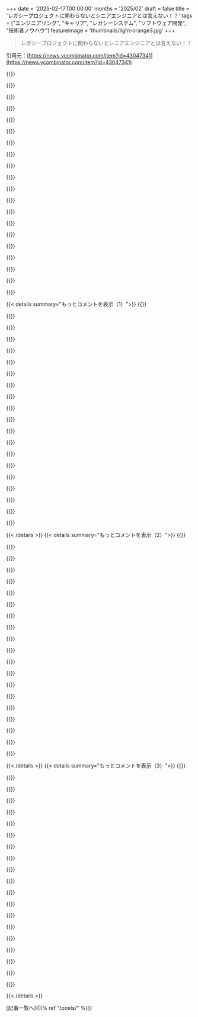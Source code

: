 +++
date = '2025-02-17T00:00:00'
months = '2025/02'
draft = false
title = 'レガシープロジェクトに関わらないとシニアエンジニアとは言えない！？'
tags = ["エンジニアリング", "キャリア", "レガシーシステム", "ソフトウェア開発", "技術者ノウハウ"]
featureimage = 'thumbnails/light-orange3.jpg'
+++

> レガシープロジェクトに関わらないとシニアエンジニアとは言えない！？

引用元：[https://news.ycombinator.com/item?id=43047341](https://news.ycombinator.com/item?id=43047341)

{{<matomeQuote body="同意せざるを得ないな。ネットフォーラムでのデベロッパーの反応から、その経験のタイプが分かることが多い。たとえば、”適切なコードレビューをしていればこんな問題にはならない”なんて言うランダムな開発者もいる。でも、すべてのレガシープロジェクトが悪いわけじゃない。ちゃんと開発されているものなら、ローカル環境のセットアップが面倒なだけのことも多いし、運が良ければ誰かがその大変な作業をやってくれてることもある。ちなみに、経験豊富な“シニア”デベロッパーでも、仕事が下手な人はたくさんいる。彼らはひどいコードとアーキテクチャの決定で惨めな製品をデリバリーする経験だけが豊富で、誰もそれを指摘してくれない。そして今や“シニア”だから誰も何も言えなくなってる。企業で働く多くの開発者はこの痛みを理解している。3000行のストアドプロシージャを直さなければならなくなった仲間たちにエールを送るよ。" userName="ilitirit" createdAt="2025-02-17T19:46:05" color="#45d325">}}

{{<matomeQuote body="この三種類のプロジェクトを通じて、僕はデベロッパーとして成長した。1. グリーンフィールドプロジェクト<br>2. 他人のレガシープロジェクト<br>3. 自分のグリーンフィールドプロジェクトがレガシープロジェクトに成長する。<br>それぞれから学べることが多いが、最も目を開かされたのは、僕たちのグリーンフィールドプロジェクトが開発者が増えていく中でレガシー化していったことだ。中にはエゴが強く、リファクタリングを繰り返してすべてをぐちゃぐちゃにする人もいた。一方で、状況を理解し受け入れることで、実際に改善する人もいた。" userName="serial_dev" createdAt="2025-02-17T21:03:23" color="#785bff">}}

{{<matomeQuote body="僕の経験上、こういう傲慢な人は、自己不安からの防御の殻のように感じる。外見は同じでも、内部では不安な人にはアプローチできるが、本当に傲慢な人には近づけない。ほとんどの困難な人は実はいい人で、一緒に働くのが楽しい。お互いに調整し合う必要がある。" userName="ChrisMarshallNY" createdAt="2025-02-17T21:10:35" color="">}}

{{<matomeQuote body="何かしらの絶望や正直さから来てるかもしれない。KindleのOSについて読んでいて、職場で巨大な難題に直面している人がどれだけいるのか考えさせられた。" userName="m463" createdAt="2025-02-17T22:41:11" color="">}}

{{<matomeQuote body="その投稿から：＞”Kindleは、簡略化されたLinuxで、React NativeのフロントエンドとJavaのバックエンドアプリケーションを使用している。” そもそもこの構成のどこが問題なの？OSがあって、Javaやネイティブコードで書かれたサービスやユーザーアプリがある。Luaは橋渡しのために1つのコンポーネントで使われているだけだし、GUIはReact Nativeで、ネイティブGUIの設計と実装を簡素化するフレームワークに過ぎない。具体的に何が問題なの？" userName="motorest" createdAt="2025-02-18T07:32:21" color="">}}

{{<matomeQuote body="彼らの好ましいスタックを使っていないから。好ましいスタックとは、彼らが知っているものである。" userName="pr353n747-0n83" createdAt="2025-02-18T15:31:49" color="">}}

{{<matomeQuote body="そのミーム画像はとても面白い。おすすめの読書：　https://kindlemodding.org/kindle-os/kindle_os.png" userName="throwaway2037" createdAt="2025-02-18T03:47:15" color="">}}

{{<matomeQuote body="リンクを読みながらバスの中で思わず声を出して笑っちゃったよ。あのインフォグラフィックは本当に真実すぎる。" userName="blululu" createdAt="2025-02-18T02:37:21" color="">}}

{{<matomeQuote body="どうやって？何かアドバイスは？" userName="karparov" createdAt="2025-02-17T21:34:14" color="">}}

{{<matomeQuote body="人との共通点を見つけることが、関係を改善するための素晴らしいきっかけになることがわかった。彼らのことをもっと知るほど、協力が進む。自分からアクションを起こすのが大事で、相手に求めても意味がない。また、彼らの価値観を受け入れる必要がある。もし彼らが持っている価値観が自分に合わない場合は、 compartmentalizeしてその領域には関わらないようにしてきた。難しい人たちとうまくやっていくために、人生全般で努力してきたけど、成功の方が多かったよ。" userName="ChrisMarshallNY" createdAt="2025-02-18T02:18:22" color="">}}

{{<matomeQuote body="色んな人と一緒に働くのって、実は大事なスキルなんだよね。協力することができる人がいる一方で、すごいけど一緒に働きにくい人もいるから、価値観を受け入れなきゃいけない。どうにもできない価値観に遭遇したら、俺はそれを切り分けて対応してる。" userName="KronisLV" createdAt="2025-02-18T15:01:48" color="#ff5733">}}

{{<matomeQuote body="失敗をオープンにするのが大事だよ。それと、質問するのを普通にするために、手本を示すことが重要。互いに認め合い、価値観を明示することもね。健康的なダイナミクスを普段から示すのがポイントだと思う。" userName="nothrabannosir" createdAt="2025-02-17T22:32:50" color="#ff5733">}}

{{<matomeQuote body="ポイントは色々あるけど、他人にクレジットをシェアすることが大事。素直に「わからない」と言うのも良いし、ジュニアに意見を言わせる環境を作るのも重要。批判は建設的に、チームワークで進めることが大切だね。" userName="godelski" createdAt="2025-02-18T00:14:19" color="#ff5c5c">}}

{{<matomeQuote body="教えることが学びにつながるって、すごく良いことだと思う。自分が書くことは、ちゃんと調査して理解を深める助けになるからね。" userName="ChrisMarshallNY" createdAt="2025-02-18T01:40:55" color="#ff5733">}}

{{<matomeQuote body="教えることには大きな意義がある。知識を教えることで深く理解できるようになるし、再訪することで新しい発見もある。学ぶ姿勢を持ち続けることが大事だね。" userName="godelski" createdAt="2025-02-18T03:46:52" color="#38d3d3">}}

{{<matomeQuote body="自分がオープンでいることも大事だよ。" userName="jrs235" createdAt="2025-02-17T22:38:32" color="">}}

{{<matomeQuote body="強くなるためにペナルティを受け入れてるだけじゃダメだと思う。信頼関係がなければ、ただのドアマットになってしまうことも。" userName="chasd00" createdAt="2025-02-17T23:05:54" color="">}}

{{<matomeQuote body="脆弱性を見せることは、境界を持たないことじゃないよね。" userName="dwaltrip" createdAt="2025-02-18T05:13:26" color="">}}

{{<matomeQuote body="まさにその通りだね。強い背中を持って、優しい心を持とう！" userName="cnity" createdAt="2025-02-18T14:00:05" color="">}}

{{<matomeQuote body="その言葉、いいね！覚えておくよ。" userName="dwaltrip" createdAt="2025-02-18T18:13:42" color="">}}

{{< details summary="もっとコメントを表示（1）">}}
{{<matomeQuote body="フリーランスで様々なプロジェクトやコードベースに触れることで成長したなぁ。限られた時間や予算で理解する余裕もないけど、価値を提供しなきゃいけないのが面白かった。前の趣味の開発とは全然違った。" userName="franciscop" createdAt="2025-02-18T00:05:52" color="#ff33a1">}}

{{<matomeQuote body="＞”3. your green field project growing into legacy project.”<br>事前にバッチリ設計したのに、ゴチャゴチャになっちゃって新しいチームが立ち上がるたびに手間が増える。技術的負債を解消する時間を管理がくれないから地獄だ。" userName="Scuds" createdAt="2025-02-17T23:02:35" color="">}}

{{<matomeQuote body="最近、シニアとして成長してきた気がする。リファクタリングとクイックハックのトレードオフを考えるのが上手くなった。自分が取り組んだ機能にはこだわりがあって、新しいメンバーに壊されたくないから細かくレビューしたり、リファクタリングを求めすぎちゃう。" userName="Boldened15" createdAt="2025-02-19T01:01:27" color="#45d325">}}

{{<matomeQuote body="そうそう！３番が謙虚さを促すポイントだね。" userName="kvirani" createdAt="2025-02-17T21:17:06" color="">}}

{{<matomeQuote body="自分の判断で苦しむ経験があるからこそ、教訓が残るんだよね。" userName="FridgeSeal" createdAt="2025-02-17T21:42:51" color="#ff5c5c">}}

{{<matomeQuote body="マジでそうだよね。後にレガシープロジェクトで働くと、それを改善するチャンスがあって、ただ見守るだけだった頃とは全然違った。" userName="jamesfinlayson" createdAt="2025-02-18T01:19:15" color="#ff5733">}}

{{<matomeQuote body="自分のグリーンフィールドプロジェクトがどうレガシー化してるか見て楽しんでる。新しいチームが色々と面白いことやってて嬉しい。" userName="8note" createdAt="2025-02-18T01:01:53" color="#38d3d3">}}

{{<matomeQuote body="＞”3. your green field project growing into legacy project.”<br>これはいつも面白い！“誰がこんなゴミを書いたんだろうって思ったら、あっ、俺だ。”" userName="breakfastduck" createdAt="2025-02-18T14:15:46" color="">}}

{{<matomeQuote body="経験豊富な開発者の反応や態度でその人の経験値がわかる。特にHDやネットフォーラムで、外的な制約のあるプロジェクトを経験したことがない人がいるよね。" userName="__turbobrew__" createdAt="2025-02-18T01:37:15" color="">}}

{{<matomeQuote body="厳しい制約の中でも良いパフォーマンスする仲間を見るのはすごいことだ。頑張って頑張って、その中で「まあまあ」なコードや文書を書く姿は感動する。" userName="throwaway2037" createdAt="2025-02-18T01:53:25" color="#785bff">}}

{{<matomeQuote body="毒のある会社からはさっさと離れた方がいいってのが典型的なHNの解決策だよな。でも今はそんなのも通用しないかも。" userName="darkwater" createdAt="2025-02-18T09:12:18" color="">}}

{{<matomeQuote body="見た目だけがシニアな人が多すぎる気がする。タイトルを使って『私のやり方が正しい』って態度を取るのは本当にショックだ。シニア開発って他の役職とは違う意味があると思うんだ。" userName="Clent" createdAt="2025-02-17T20:07:31" color="">}}

{{<matomeQuote body="＞私は『シニア』と『経験豊富な』デベロッパーは違うって知ってるんだ。それに、シニアとも言えない人が多い。経験が悪いプロダクトを生むこともあるからね。会社での在籍年数だけじゃないって話なんだよ。" userName="ilitirit" createdAt="2025-02-17T20:13:41" color="#38d3d3">}}

{{<matomeQuote body="タイトルなんて今やほとんど意味がないだろ。経験豊富な開発者の視点は、若い人には理解されにくい。ソフトウェア開発はコードだけじゃなく、文化や人との関わりが重要なんだ。" userName="YZF" createdAt="2025-02-18T00:03:13" color="#38d3d3">}}

{{<matomeQuote body="経験の浅い開発者は、アイデアや哲学に執着しすぎて、現実的な視点を持ってる先輩の意見を受け入れないことが多いよね。" userName="t43562" createdAt="2025-02-18T06:05:44" color="">}}

{{<matomeQuote body="でも実際はこんなことは起こらないよ。<br>  - Random_Rockstar_Dev_254" userName="godelski" createdAt="2025-02-17T23:54:52" color="">}}

{{<matomeQuote body="こんなのは起こるべきじゃないけど、実際経験したことがあるな。" userName="godelski" createdAt="2025-02-18T00:21:40" color="">}}

{{<matomeQuote body="＞経験豊富な『シニア』開発者が実際には役立たない場合も多い。悪いコードやアーキテクチャに基づいたプロダクトばかり出してる実情があるからね。ある意味エンジニアリングの悲劇だな。" userName="Lorkki" createdAt="2025-02-18T09:31:03" color="#ff5c5c">}}

{{<matomeQuote body="WindowsカーネルやLinuxカーネルも古いけど、全然『レガシー』じゃない。手を加え続けられるソフトウェアは良いものだと思うな。でも結局、主観的な話だよな。" userName="adra" createdAt="2025-02-17T23:30:52" color="">}}

{{<matomeQuote body="新しいポジションのエンジニアだけど、誰も触りたがらない古いレガシー製品にいつも手を上げてる。会社がどうプロジェクトに取り組んでるか学べるし、過去に解決しなきゃいけなかった問題もわかる。ビジネスロジックがあるし、ドキュメントも時々残ってるから助かる。これで修正方法が少しわかるようになれば、その会社でのキャリアが守られるんだ。" userName="joezydeco" createdAt="2025-02-17T16:18:50" color="#38d3d3">}}


{{< /details >}}
{{< details summary="もっとコメントを表示（2）">}}
{{<matomeQuote body="他の人のコードを読むのは勉強になるし、自分の自信にもつながるね。" userName="itronitron" createdAt="2025-02-17T16:57:25" color="">}}

{{<matomeQuote body="逆に、3ヶ月以上前の自分のコードを読み返すのは、謙虚になって恐ろしくなるよ。" userName="catlifeonmars" createdAt="2025-02-17T20:52:46" color="">}}

{{<matomeQuote body="こういうことはよくあるけど、仕事のコードに関して。プレッシャーがあって納品しなきゃいけなくて、コードが何度も書き直され、エッジケースが見つかって修正して、そのまま本番で。いつもそうだけど、個人のコードには誇りを持ってるよ。初年度のプログラミングでも、いい解決策を書くために作ったって感じがある。すごく気持ちの状態に影響される。" userName="epolanski" createdAt="2025-02-17T22:24:17" color="#ff5c5c">}}

{{<matomeQuote body="これは人生の多くの側面に当てはまるね。他の人のやり方を見るのは、自分の自信にもつながる。" userName="hollywood_court" createdAt="2025-02-17T18:13:20" color="">}}

{{<matomeQuote body="＞うまく自信を育ててくれるね。<br>上手い指摘だな。" userName="thecleaner" createdAt="2025-02-17T17:07:36" color="">}}

{{<matomeQuote body="インポスター症候群は同僚の神格化によって悪化する。賢い同僚を超人視しちゃうけど、時には彼らも人間的なミスをするってことを思い出すことが大事だよね。" userName="ethbr1" createdAt="2025-02-17T17:15:07" color="">}}

{{<matomeQuote body="若手開発者たちが自信を持てるように、自分の失敗や最近学んだ基本的なことを見せるのが一番いい。そうすると、私が高みから物を言ってる感じがなくて、彼らが自分の失敗を認めやすくなる。みんながずっと学んでるんだってことが伝わるし、実際どう思っているか聞きづらいことも話せるようになる。サブdevの特権として、ミスへの寛容が得られるのだから、私だけでなくみんなにも学んでもらうようにしてる。" userName="tpmoney" createdAt="2025-02-17T19:38:03" color="#ff5c5c">}}

{{<matomeQuote body="もちろんだけど、レガシーソフトウェアで学んだことの一つは、コードがどうしてそのように書かれたのか分からないってこと。私だけじゃなくて、他の賢い人たちも同じコードベースで働いていたんだ。それぞれ理由があってやってたことが多いから、私がより良いアイデアを持っているわけじゃないんだよね。" userName="kerkeslager" createdAt="2025-02-17T17:18:36" color="#38d3d3">}}

{{<matomeQuote body="場合によっては理由があるけど、あまり良い理由じゃなかったりする。具体的には、時間がない状況で、ただ動くようにしただけで、エッジケースを無視したり、プロトタイプがそのまま本番行ったり、リファクタリングしたけど他の部分が追い付いてなかったり、機能が変わったのに古い仕様に影響されたり、コードがコピー＆ペーストされたり、いろんな人が手を加えてごちゃごちゃしたり、特定の人のスタイルが色濃く残ったりしてるんだ。Chesterton's Fenceは今も有効だから、何か手を加える前にたくさんの高レベルなテストを書くべきと思うよ。" userName="samus" createdAt="2025-02-17T18:08:20" color="#785bff">}}

{{<matomeQuote body="特にコードの理解が深まると、貢献も良くなるし、自信もつくだろうね。" userName="yohannesk" createdAt="2025-02-17T17:14:47" color="#38d3d3">}}

{{<matomeQuote body="自分の古いコードを読むのもそういう感じだよね。" userName="spike021" createdAt="2025-02-17T17:47:20" color="">}}

{{<matomeQuote body="会社で他の興味深いことをやるのを遠ざける結果になってることも多いよね。" userName="tobr" createdAt="2025-02-17T16:35:57" color="">}}

{{<matomeQuote body="エンジニアリングは面白い問題を解くことじゃなくて、仕事を進めることと管理を満足させることなんだよ。" userName="powerhugs" createdAt="2025-02-17T16:45:09" color="#ff5733">}}

{{<matomeQuote body="厳しい真実だけど、雇用のほとんどの場合に当てはまる気がする。面白い問題や良いエンジニアリングに集中できることは滅多にないよね。" userName="no_wizard" createdAt="2025-02-17T17:16:42" color="#785bff">}}

{{<matomeQuote body="退屈さは心の持ちようで、タスクそのものじゃない。面白い部分を見出せない人が多いのが問題だよ。" userName="philipov" createdAt="2025-02-17T17:28:37" color="#ff33a1">}}

{{<matomeQuote body="退屈は刺激不足だよね。何度もやってると、どんな先端的なタスクでも退屈に感じることがある。" userName="johnnyanmac" createdAt="2025-02-17T18:37:22" color="">}}

{{<matomeQuote body="退屈になってるなら、燃え尽き症候群やうつ病を経験してる可能性が高いよ。それは主観的な問題で、客観的なものではない。" userName="philipov" createdAt="2025-02-17T18:47:02" color="">}}

{{<matomeQuote body="長期間使用される製品の専門家になるのが地位を確保するいい方法。レガシー製品を直すのは管理を喜ばせるけど、製品が来年終了したら技術的専門知識は得られない。" userName="mytailorisrich" createdAt="2025-02-17T16:56:59" color="#785bff">}}

{{<matomeQuote body="目標によるけど、会社によってはそれがコストセンター扱いされることもあるよ。" userName="regularfry" createdAt="2025-02-17T16:47:03" color="">}}

{{<matomeQuote body="レガシーソフトウェアを扱ってる開発者を最小限にしたいってか？" userName="MassiveQuasar" createdAt="2025-02-17T16:56:29" color="">}}


{{< /details >}}
{{< details summary="もっとコメントを表示（3）">}}
{{<matomeQuote body="面白いかどうかは定義によるよね。俺は既存のコードを改善する方が楽しくて報われる感じがする。誰かが何かを作る時の思考過程を理解するのはすごい興味深いし、俺の更新はリアルな人々の生活改善につながってる。それが俺にとって興味深いんだ。グリーンフィールドだと未来の批判を受ける大きなアーキテクチャミスをするストレスしかないし、そんなの興味ない。" userName="donatj" createdAt="2025-02-17T16:52:24" color="">}}

{{<matomeQuote body="そのミスを防ぐためのパターンやアーキテクチャを見つけたいんだ。もう見つけたかもしれないけどね。" userName="ninetyninenine" createdAt="2025-02-17T17:04:07" color="">}}

{{<matomeQuote body="新しいユーザーのニーズや技術を何年も先に予測できるって？その非技術的な要求を完全に排除する方法も見つけたの？すごい金の鉱脈を持ってるね。" userName="petsfed" createdAt="2025-02-17T17:14:17" color="">}}

{{<matomeQuote body="それを防ぐんじゃなくて、可能な限り最小化したいんだ。金の鉱脈を持ってるけど証明できないのが問題なんだよね。この業界ではデザインの流行が水平に進んで、今の流行が前のものより良かったかなんて誰もわからないし。デザインやパターンをどうやって最大限に適応させて要求の変化に対応できるかが鍵だと思う。" userName="ninetyninenine" createdAt="2025-02-17T17:19:08" color="#785bff">}}

{{<matomeQuote body="OPじゃないけど、君の話が信じられない理由がわかるよ。完璧なソリューションを持ってると言うだけで、何も証拠を提示しないで済むと思ってるなら、それは煙に巻いてるだけだと思う。" userName="quickslowdown" createdAt="2025-02-17T17:33:17" color="">}}

{{<matomeQuote body="完璧なソリューションはないって言ったし、信じないだろうなとも。でも、今ある解決策の中で僕が見つけたベストな方法なんだ。最善の方法を見つけたと思うし。" userName="ninetyninenine" createdAt="2025-02-17T19:56:12" color="">}}

{{<matomeQuote body="君が言ってることは理解できるよ。開発の種類やチームのやり方も影響するし。他の人は一つの真実を求めてるけど、君は自分に合った解決策を見つけただけってことだと思う。特定のプロジェクトには異なる解決策が必要だし。" userName="progmetaldev" createdAt="2025-02-17T21:45:09" color="">}}

{{<matomeQuote body="一般的な解決策だって言ってるだけ。ソフトウェアプロジェクトは似ている部分に関して一般化できるけど、異なる部分には適用できない。俺はその大部分で一般化できる解決策を見つけたんだ。" userName="ninetyninenine" createdAt="2025-02-17T22:10:43" color="">}}

{{<matomeQuote body="誤解があったみたいで申し訳ない。興味深いけど、証明できないし、誰も信じてくれないって言うのは売り込みが厳しいよ。抽象的な表現ばかりだし、詳細をあまり出さないなら、ただ一般化しているだけに見えるかも。もし本当に見つけたなら頑張ってほしい。" userName="progmetaldev" createdAt="2025-02-17T23:11:49" color="">}}

{{<matomeQuote body="あまり謝る必要はないよ。俺がトロールしてるわけじゃないから。それに抽象的な話をしてるのは、議論したくないからだ。ここでのデザインスタイルは証明できないし、無限に議論になるだけなんだ。俺のパターンを説明するものはあるけど、証明になるもんじゃない。AIに説明させるのがいいよ。この会話では、俺がchatGPTに一般的な質問をして、できるだけ操作しないようにしてるんだ。" userName="ninetyninenine" createdAt="2025-02-17T23:37:52" color="">}}

{{<matomeQuote body="お前は自分を面倒なことで固定しすぎなんじゃないか？俺はコードがちゃんと動いていてUTF8を扱える限りは、他に興味のあることもできる。ビジネスも詳しく知ってるし、戦略的にも重要だ。レガシーコードを理解してるのは価値があることだし、重要な決定に関われる。長い間放置された問題を直す責任を負わされることが多くなるよ。" userName="indymike" createdAt="2025-02-17T18:54:58" color="#ff5733">}}

{{<matomeQuote body="趣味はあるよ。最も面白い仕事は１０パーセントぐらいしか楽しくないし、残りはほとんど面白くない。その逆もある。『面白い』仕事を優先すると、会社に利用されるだけだ。低い給料や少ない福利厚生と引き換えに少しの新しさを売り込まれる罠に陥らないで。" userName="kerkeslager" createdAt="2025-02-17T17:08:53" color="">}}

{{<matomeQuote body="ADHDが無いことを証明する方法を教えてくれ。" userName="pmarreck" createdAt="2025-02-17T17:15:27" color="">}}

{{<matomeQuote body="俺はADHDがあるけど、既存のコードをデバッグしたり改善する方が、ゼロから始めるより楽だと思う。デバッグは探偵みたいで、ちょっとした報酬が得られる工程があるから。自分の過去のコードを触るとフラストレーションがたまるけどね。ゼロからだと、過去の経験がなくて新しい分野だと楽しいけど、結果が良くないことが多い。" userName="seba_dos1" createdAt="2025-02-17T18:47:59" color="">}}

{{<matomeQuote body="シニアエンジニアの仕事は、チームを妨げる問題を解決すること。特に見せることが大事で、雇われた初期の段階で成果を出すことが求められる。" userName="andyjohnson0" createdAt="2025-02-17T18:48:05" color="#38d3d3">}}

{{<matomeQuote body="小さい問題だけど、リーダーが新しい機能を優先するようになったら、貴重な基盤が無くなる。組織に害を及ぼすことなく、この避けられない事実にどう対処するかを聞きたい。" userName="stego-tech" createdAt="2025-02-17T17:02:06" color="">}}

{{<matomeQuote body="大きなレガシープロジェクトでは、全くの夢だ。俺が働いてた古いC ERPは、何度も大規模なRubyの再構築が埋もれてしまった。機能が多すぎて、新参者は長く続かず、結局古いプロジェクトにフィックスが加わっただけだ。今は新しいサービスでモダナイゼーションをやってるけど、どうせコアの基盤が拡大するだけだろうね。" userName="literalAardvark" createdAt="2025-02-17T17:20:29" color="">}}

{{<matomeQuote body="リーダーが古いものを止めて新しいプロジェクトに移行する時、貴重な時間が無くなるっていうのは変な結論だ。新しいプロジェクトに取り組むことを優先しているから、古いプロジェクトの方が優遇されることは無いから。" userName="jonahx" createdAt="2025-02-17T19:51:05" color="">}}

{{<matomeQuote body="新しいリーダーが『全てが駄目だ』って言うこともあるけど、それは旧開発者に対する攻撃と受け取られることがある。時には本当にそうだけど、新しい仲間を引き入れるための理由にもなったりする。長期的な所有権とキャリアの駆け引きはうまくいかないよ。" userName="shermantanktop" createdAt="2025-02-17T20:42:24" color="">}}

{{<matomeQuote body="俺の上司が言ってたことがあるんだよね＞”経験ってのは、何も持ってない時に得るものさ”って。レガシーコードに取り組むよりも、グリーンフィールドプロジェクトをやって、それがレガシー化する過程を見届けるほうが、過去の決断の良い面も悪い面も分かっていい経験になるんだよな。" userName="calebpeterson" createdAt="2025-02-17T16:13:36" color="#ff5733">}}


{{< /details >}}


[記事一覧へ]({{% ref "/posts/" %}})
